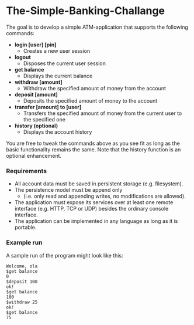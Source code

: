 # The-Simple-Banking-Challange

The goal is to develop a simple ATM-application that supports the following commands:

- **login [user] [pin]** 
    - Creates a new user session
- **logout**
    - Disposes the current user session
- **get balance**
    - Displays the current balance
- **withdraw [amount]**
    - Withdraw the specified amount of money from the account
- **deposit [amount]** 
    - Deposits the specified amount of money to the account
- **transfer [amount] to [user]** 
    - Transfers the specified amount of money from the current user to the specified one
- **history (optional)**
    - Displays the account history

You are free to tweak the commands above as you see fit as long as the basic functionality remains the same. Note that the history function is an optional enhancement.

### Requirements
- All account data must be saved in persistent storage (e.g. filesystem).
- The persistence model must be append only
    - (i.e. only read and appending writes, no modifications are allowed).
- The application must expose its services over at least one remote interface (e.g. HTTP, TCP or UDP) besides the ordinary console interface.
- The application can be implemented in any language as long as it is portable.

### Example run 
A sample run of the program might look like this:

```$login ola 123
Welcome, ola
$get balance
0 
$deposit 100
ok!
$get balance
100
$withdraw 25
ok!
$get balance
75
```
